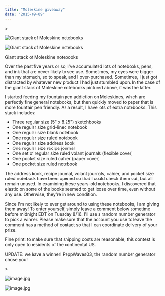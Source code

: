 ```yaml
---
title: "Moleskine giveaway"
date: "2015-09-09"
---
```


\>

<img src="https://images.squarespace-cdn.com/content/v1/4ff3a147e4b0d277e95412d1/1441734033008-LKBTUVRP0HCEVXNB44JD/image.jpg" alt="Giant stack of Moleskine notebooks" />

![Giant stack of Moleskine notebooks](https://images.squarespace-cdn.com/content/v1/4ff3a147e4b0d277e95412d1/1441734033008-LKBTUVRP0HCEVXNB44JD/image.jpg)

Giant stack of Moleskine notebooks

Over the past five years or so, I've accumulated lots of notebooks, pens, and ink that are never likely to see use. Sometimes, my eyes were bigger than my stomach, so to speak, and I over-purchased. Sometimes, I just got distracted by whatever new product I had just stumbled upon. In the case of the giant stack of Moleskine notebooks pictured above, it was the latter.

I started feeding my fountain pen addiction on Moleskines, which are perfectly fine general notebooks, but then quickly moved to paper that is more fountain pen friendly. As a result, I have lots of extra notebooks. This stack includes:

- Three regular size (5" x 8.25") sketchbooks
- One regular size grid-lined notebook
- One regular size blank notebook
- One regular size ruled notebook
- One regular size address book
- One regular size recipe journal
- One set of regular size ruled volant journals (flexible cover)
- One pocket size ruled cahier (paper cover)
- One pocket size ruled notebook

The address book, recipe journal, volant journals, cahier, and pocket size ruled notebook have been opened so that I could check them out, but all remain unused. In examining these years-old notebooks, I discovered that elastic on some of the books seemed to get loose over time, even without any use. Otherwise, they're in new condition.

Since I'm not likely to ever get around to using these notebooks, I am giving them away! To enter yourself, simply leave a comment below sometime before midnight EDT on Tuesday 8/16. I'll use a random number generator to pick a winner. Please make sure that the account you use to leave the comment has a method of contact so that I can coordinate delivery of your prize.

Fine print: to make sure that shipping costs are reasonable, this contest is only open to residents of the continental US.

UPDATE: we have a winner! PeppWaves03, the random number generator chose you!

\>

<img src="https://images.squarespace-cdn.com/content/v1/4ff3a147e4b0d277e95412d1/1442587837464-6PP98L9KYL7O8XOLD0E8/image.jpg" alt="image.jpg" />

![image.jpg](https://images.squarespace-cdn.com/content/v1/4ff3a147e4b0d277e95412d1/1442587837464-6PP98L9KYL7O8XOLD0E8/image.jpg)
